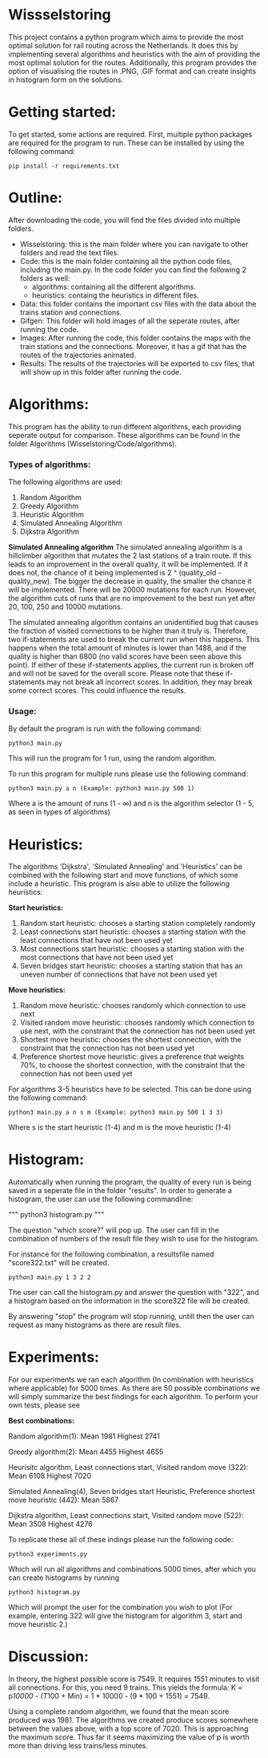# Wissselstoring
This project contains a python program which aims to provide the most optimal solution for rail routing across the Netherlands.
It does this by implementing several algorithms and heuristics with the aim of providing the most optimal solution for the routes.
Additionally, this program provides the option of visualising the routes in .PNG, .GIF format and can create insights in histogram form on the solutions.

# Getting started:
To get started, some actions are required. First, multiple python packages are required for the program to run. These can be installed by using the following command:

```pip install -r requirements.txt```

# Outline:
After downloading the code, you will find the files divided into multiple folders.
* Wisselstoring: this is the main folder where you can navigate to other folders and read the text files.
* Code: this is the main folder containing all the python code files, including the main.py. In the code folder you can find the following 2 folders as well:
    * algorithms: containing all the different algorithms.
    * heuristics: containg the heuristics in different files.
* Data: this folder contains the important csv files with the data about the trains station and connections.
* Gifgen: This folder will hold images of all the seperate routes, after running the code.
* Images: After running the code, this folder contains the maps with the train stations and the connections. Moreover, it has a gif that has the routes of the trajectories animated.
* Results: The results of the trajectories will be exported to csv files, that will show up in this folder after running the code.


# Algorithms:
This program has the ability to run  different algorithms, each providing  seperate output for comparison.
These algorithms can be found in the folder Algorithms (Wisselstoring/Code/algorithms).

### Types of algorithms:
The following algorithms are used:
1. Random Algorithm
2. Greedy Algorithm
3. Heuristic Algorithm
4. Simulated Annealing Algorithm
5. Dijkstra Algorithm

**Simulated Annealing algorithm**
The simulated annealing algorithm is a hillclimber algorithm that mutates the 2 last stations
of a train route. If this leads to an improvement in the overall quality, it will be implemented. If it
does not, the chance of it being implemented is 2 ^ (quality_old - quality_new). The bigger the
decrease in quality, the smaller the chance it will be implemented. There will be 20000 mutations for each run.
However, the algorithm cuts of runs that are no improvement to the best run yet after 20, 100, 250 and 10000
mutations.

The simulated annealing algorithm contains an unidentified bug that causes the fraction of visited
connections to be higher than it truly is. Therefore, two if-statements are used to break the current
run when this happens. This happens when the total amount of minutes is lower than 1488, and if the
quality is higher than 6800 (no valid scores have been seen above this point). If either of these
if-statements applies, the current run is broken off and will not be saved for the overall score.
Please note that these if-statements may not break all incorrect scores. In addition, they may break some
correct scores. This could influence the results.

### Usage:
By default the program is run with the following command:

```python3 main.py```

This will run the program for 1 run, using the random algorithm.

To run this program for multiple runs please use the following command:

```python3 main.py a n (Example: python3 main.py 500 1)```

Where a is the amount of runs (1 - ∞) and n is the algorithm selector (1 - 5, as seen in types of algorithms)

# Heuristics:
The algorithms 'Dijkstra', 'Simulated Annealing' and 'Heuristics' can be combined with the following start and move functions, of which some include a heuristic.
This program is also able to utilize the following heuristics:

**Start heuristics:**
1. Random start heuristic: chooses a starting station completely randomly
2. Least connections start heuristic: chooses a starting station with the least connections that have not been used yet
3. Most connections start heuristic: chooses a starting station with the most connections that have not been used yet
4. Seven bridges start heuristic: chooses a starting station that has an uneven number of connections that have not been used yet

**Move heuristics:**
1. Random move heuristic: chooses randomly which connection to use next
2. Visited random move heuristic: chooses randomly which connection to use next, with the constraint that the connection has not been used yet
3. Shortest move heuristic: chooses the shortest connection, with the constraint that the connection has not been used yet
4. Preference shortest move heuristic: gives a preference that weights 70%, to choose the shortest connection, with the constraint that the connection has not been used yet

For  algorithms 3-5 heuristics have to be selected. This can be done using the following command:

``` python3 main.py a n s m (Example: python3 main.py 500 1 3 3) ```

Where s is the start heuristic (1-4) and m is the move heuristic (1-4)

# Histogram:
Automatically when running the program, the quality of every run is being saved in a seperate file in the folder "results". In order to generate a histogram, the user can use the following commandline:

"""
python3 histogram.py
"""

The question "which score?" will pop up. The user can fill in the combination of numbers of the result file they wish to use for the histogram.

For instance for the following combination, a resultsfile named "score322.txt" will be created.

``` python3 main.py 1 3 2 2 ```

The user can call the histogram.py and answer the question with "322", and a histogram based on the information in the score322 file will be created.

By answering "stop" the program will stop running, untill then the user can request as many histograms as there are result files.

# Experiments:
For our experiments we ran each algorithm (In combination with heuristics where applicable) for 5000 times. As there are 50 possible combinations we will simply summarize the best findings for each algorithm. To perform your own tests, please see

**Best combinations:**

Random algorithm(1): Mean 1981 Highest 2741

Greedy algorithm(2): Mean 4455 Highest 4655

Heurisitc algorithm, Least connections start, Visited random move (322): Mean 6108 Highest 7020

Simulated Annealing(4), Seven bridges start Heuristic, Preference shortest move heuristic (442): Mean 5867

Dijkstra algorithm, Least connections start, Visited random move (522): Mean 3508 Highest 4276

To replicate these all of these indings please run the following code:

``` python3 experiments.py ```

Which will run all algorithms and combinations 5000 times, after which you can create histograms by running 

``` python3 histogram.py ```

Which will prompt the user for the combination you wish to plot (For example, entering 322 will give the histogram for algorithm 3, start and move heuristic 2.)

# Discussion:

In theory, the highest possible score is 7549. It requires 1551 minutes to visit all connections. For this, you need 9 trains.
This yields the formula: K = p*10000 - (T*100 + Min) =  1 * 10000 - (9 * 100 + 1551) = 7549.

Using a complete random algorithm, we found that the mean score produced was 1981. The algorithms we created produce scores somewhere between the values above, with a top score of 7020. This is approaching the maximum score. Thus far it seems maximizing the value of p is worth more than driving less trains/less minutes.
